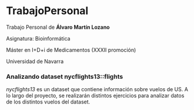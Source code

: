 # TrabajoPersonal

Trabajo Personal de **Álvaro Martín Lozano**

Asignatura: Bioinformática

Máster en I+D+i de Medicamentos (XXXII promoción)

Universidad de Navarra



### **Analizando dataset nycflights13::flights**

*nycflights13* es un dataset que contiene información sobre vuelos de US.
A lo largo del proyecto, se realizarán distintos ejercicios para analizar datos de los distintos vuelos del dataset.
